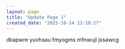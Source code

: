 ```yaml
---
layout: page
title: "Update Page 1"
created_date: "2025-10-14 23:10:27"
---
```


dkapwre yuvhsau fmyogms mfnwujl jssawcg 
